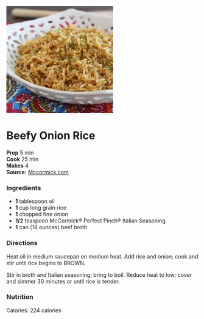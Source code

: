 ﻿

[![](./images/65bbbf50-e933-40e6-a601-5df89920206f.jpg)](https://d1e3z2jco40k3v.cloudfront.net/-/media/mccormick-us/recipes/mccormick/b/800/beefy-onion-rice-comfort-of-cooking.jpg?rev=65367e08a3964d99b794951bcc70aebd&vd=20200628T063721Z&hash=7720C9D075066640D597358774BB1813)

#  Beefy Onion Rice

**Prep** 5 min  
**Cook** 25 min  
**Makes** 4  
**Source:** [Mccormick.com](https://www.mccormick.com/recipes/salads-sides/beefy-onion-rice)

###  Ingredients

  *  **1** tablespoon oil
  *  **1** cup long grain rice
  *  **1** chopped fine onion
  *  **1/2** teaspoon McCormick® Perfect Pinch® Italian Seasoning
  *  **1** can (14 ounces) beef broth

###  Directions

Heat oil in medium saucepan on medium heat. Add rice and onion; cook and stir
until rice begins to BROWN.

Stir in broth and Italian seasoning; bring to boil. Reduce heat to low; cover
and simmer 30 minutes or until rice is tender.

###  Nutrition

Calories: 224 calories

